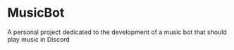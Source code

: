 # MusicBot
A personal project dedicated to the development of a music bot that should play music in Discord
